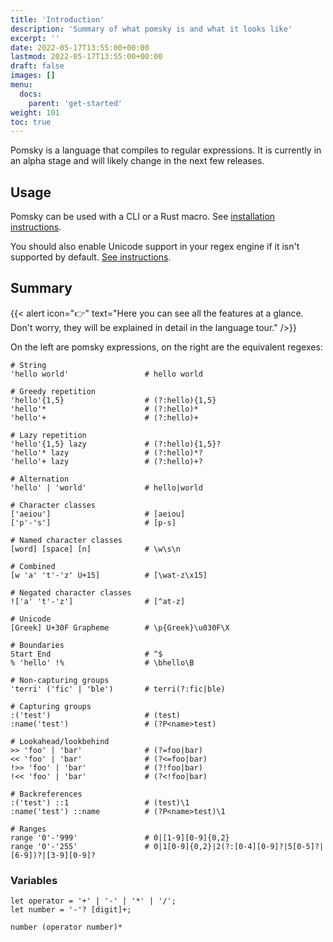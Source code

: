 ```yaml
---
title: 'Introduction'
description: 'Summary of what pomsky is and what it looks like'
excerpt: ''
date: 2022-05-17T13:55:00+00:00
lastmod: 2022-05-17T13:55:00+00:00
draft: false
images: []
menu:
  docs:
    parent: 'get-started'
weight: 101
toc: true
---
```


Pomsky is a language that compiles to regular expressions. It is currently in an alpha stage and will likely change in the next few releases.

## Usage

Pomsky can be used with a CLI or a Rust macro. See
[installation instructions](/docs/get-started/quick-start).

You should also enable Unicode support in your regex engine if it isn't supported by default.
[See instructions](../enable-unicode).

## Summary

{{< alert icon="👉" text="Here you can see all the features at a glance. Don't worry, they will be explained in detail in the language tour." />}}

On the left are pomsky expressions, on the right are the equivalent regexes:

```pomsky
# String
'hello world'                 # hello world

# Greedy repetition
'hello'{1,5}                  # (?:hello){1,5}
'hello'*                      # (?:hello)*
'hello'+                      # (?:hello)+

# Lazy repetition
'hello'{1,5} lazy             # (?:hello){1,5}?
'hello'* lazy                 # (?:hello)*?
'hello'+ lazy                 # (?:hello)+?

# Alternation
'hello' | 'world'             # hello|world

# Character classes
['aeiou']                     # [aeiou]
['p'-'s']                     # [p-s]

# Named character classes
[word] [space] [n]            # \w\s\n

# Combined
[w 'a' 't'-'z' U+15]          # [\wat-z\x15]

# Negated character classes
!['a' 't'-'z']                # [^at-z]

# Unicode
[Greek] U+30F Grapheme        # \p{Greek}\u030F\X

# Boundaries
Start End                     # ^$
% 'hello' !%                  # \bhello\B

# Non-capturing groups
'terri' ('fic' | 'ble')       # terri(?:fic|ble)

# Capturing groups
:('test')                     # (test)
:name('test')                 # (?P<name>test)

# Lookahead/lookbehind
>> 'foo' | 'bar'              # (?=foo|bar)
<< 'foo' | 'bar'              # (?<=foo|bar)
!>> 'foo' | 'bar'             # (?!foo|bar)
!<< 'foo' | 'bar'             # (?<!foo|bar)

# Backreferences
:('test') ::1                 # (test)\1
:name('test') ::name          # (?P<name>test)\1

# Ranges
range '0'-'999'               # 0|[1-9][0-9]{0,2}
range '0'-'255'               # 0|1[0-9]{0,2}|2(?:[0-4][0-9]?|5[0-5]?|[6-9])?|[3-9][0-9]?
```

### Variables

```pomsky
let operator = '+' | '-' | '*' | '/';
let number = '-'? [digit]+;

number (operator number)*
```
